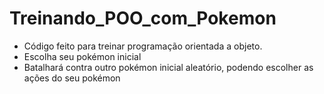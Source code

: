 # Treinando_POO_com_Pokemon

- Código feito para treinar programação orientada a objeto.
- Escolha seu pokémon inicial
- Batalhará contra outro pokémon inicial aleatório, podendo escolher as ações do seu pokémon
